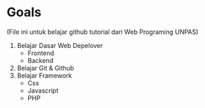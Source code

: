 # Goals
(File ini untuk belajar github tutorial dari Web Programing UNPAS)

1. Belajar Dasar Web Depelover
   - Frontend
   - Backend
3. Belajar Git & Github
4. Belajar Framework
   - Css
   - Javascript
   - PHP

